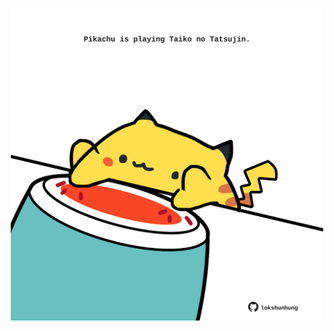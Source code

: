 <!-- built at 25/07/2022, 08:01:16 UTC -->
<p align="center">
  <img width="500" height="500" src="./ReadmeImage.svg">
</p>
